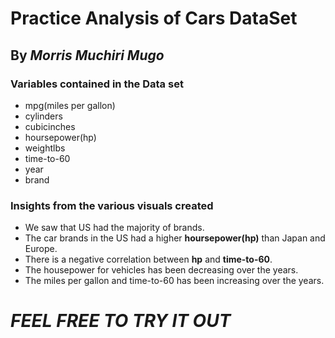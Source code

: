 # Practice Analysis of Cars DataSet
## By _Morris Muchiri Mugo_
### Variables contained in the Data set
* mpg(miles per gallon)
* cylinders
* cubicinches
* hoursepower(hp)
* weightlbs
* time-to-60
* year
* brand

### Insights from the various visuals created
* We saw that US had the majority of brands.
* The car brands in the US had a higher **hoursepower(hp)** than Japan and Europe.
* There is a negative correlation between **hp** and **time-to-60**.
* The housepower for vehicles has been decreasing over the years.
* The miles per gallon and time-to-60 has been increasing over the years.


# **_FEEL FREE TO TRY IT OUT_**
